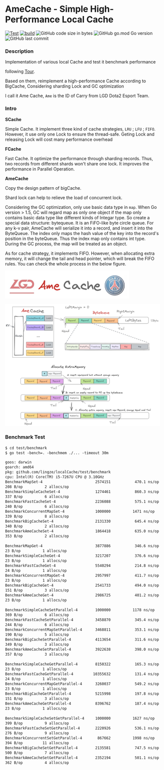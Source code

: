 # AmeCache - Simple High-Performance Local Cache

[![Test](https://github.com/Zrealshadow/Ame-Cache/actions/workflows/test.yml/badge.svg)](https://github.com/Zrealshadow/Ame-Cache/actions/workflows/test.yml) [![build](https://github.com/Zrealshadow/Ame-Cache/actions/workflows/main.yml/badge.svg)](https://github.com/Zrealshadow/Ame-Cache/actions/workflows/main.yml) ![GitHub code size in bytes](https://img.shields.io/github/languages/code-size/Zrealshadow/Ame-Cache) ![GitHub go.mod Go version](https://img.shields.io/github/go-mod/go-version/Zrealshadow/Ame-Cache) ![GitHub last commit](https://img.shields.io/github/last-commit/Zrealshadow/Ame-Cache)



### Description

Implementation of various local Cache and test it benchmark performance

following [Tour](https://github.com/go-programming-tour-book/cache-example).

Based on them, reimplement a high-performance Cache according to BigCache, Considering  sharding Lock and GC optimization

I call it Ame Cache, `Ame` is the ID of Carry from LGD Dota2 Esport Team.



### Intro

**SCache**

Simple Cache. It implement three kind of cache strategies, `LRU` ; `LFU` ; `FIFO`. However, it use only one Lock to ensure the thread-safe. Geting Lock and releasing Lock will cost many performance overhead

**FCache**

Fast Cache. It optimize the performance through sharding records. Thus, two records from different shards won't share one lock. It improves the performance in Parallel Operation.



**AmeCache**

Copy the design pattern of bigCache. 

Shard lock can help to relieve the load of concurrent lock. 

Considering the GC optimization, only use basic data type in `map`. When Go version > 1.5, GC will regard map as only one object if the map only contains basic data type like different kinds of Integar type. So create a special data structure: bytequeue. It is an FiFO-like byte circle queue. For any k-v pair, AmeCache will serialize it into a record, and insert it into the ByteQueue. The index only maps the hash value of the key into the record's position in the byteQueue. Thus the index map only contains int type. During the GC process, the map will be treated as an object.

As for cache strategy, it implements FIFO. However, when allocating extra memory, it will change the tail and head pointer, which will break the FIFO rules. You can check the whole process in the below figure.

![image-20220110005519037](assets/image-logo.png)

![image-20220112232642803](assets/image-Overview.png)

### Benchmark Test

```shell
$ cd test/benchmark
$ go test -bench=. -benchmem ./... -timeout 30m
```



```shell
goos: darwin
goarch: amd64
pkg: github.com/lingze/localCache/test/benchmark
cpu: Intel(R) Core(TM) i5-7267U CPU @ 3.10GHz
BenchmarkMapSet-4                      	 2574151	       470.1 ns/op	     208 B/op	       2 allocs/op
BenchmarkSimpleCacheSet-4              	 1274461	       860.3 ns/op	     337 B/op	       6 allocs/op
BenchmarkFastCacheSet-4                	 2236088	       575.1 ns/op	     240 B/op	       6 allocs/op
BenchmarkConcurrentMapSet-4            	 1000000	      1471 ns/op	     339 B/op	       8 allocs/op
BenchmarkBigCacheSet-4                 	 2131330	       645.4 ns/op	     340 B/op	       2 allocs/op
BenchmarkAmeCacheSet-4                 	 1864418	       635.0 ns/op	     353 B/op	       2 allocs/op

BenchmarkMapGet-4                      	 3877886	       346.6 ns/op	      23 B/op	       1 allocs/op
BenchmarkSimpleCacheGet-4              	 3217207	       376.6 ns/op	      23 B/op	       1 allocs/op
BenchmarkFastCacheGet-4                	 5540294	       214.8 ns/op	      24 B/op	       1 allocs/op
BenchmarkConcurrentMapGet-4            	 2957997	       411.7 ns/op	      23 B/op	       1 allocs/op
BenchmarkBigCacheGet-4                 	 2541733	       494.0 ns/op	     151 B/op	       3 allocs/op
BenchmarkAmeCacheGet-4                 	 2986725	       401.2 ns/op	      23 B/op	       1 allocs/op

BenchmarkSimpleCacheSetParallel-4      	 1000000	      1178 ns/op	     369 B/op	       6 allocs/op
BenchmarkFastCacheSetParallel-4        	 3458870	       345.4 ns/op	     244 B/op	       6 allocs/op
BenchmarkConcurrentMapSetParallel-4    	 3468811	       353.1 ns/op	     190 B/op	       5 allocs/op
BenchmarkBigCacheSetParallel-4         	 4113654	       311.6 ns/op	     349 B/op	       3 allocs/op
BenchmarkAmeCacheSetParallel-4         	 3922638	       398.0 ns/op	     357 B/op	       3 allocs/op

BenchmarkSimpleCacheGetParallel-4      	 8150322	       165.3 ns/op	      23 B/op	       1 allocs/op
BenchmarkFastCacheGetParallel-4        	10355632	       131.4 ns/op	      24 B/op	       1 allocs/op
BenchmarkConcurrentMapGetParallel-4    	 3260037	       549.2 ns/op	      23 B/op	       1 allocs/op
BenchmarkBigCacheGetParallel-4         	 5215998	       197.8 ns/op	     151 B/op	       3 allocs/op
BenchmarkAmeCacheGetParallel-4         	 8396762	       187.4 ns/op	      23 B/op	       1 allocs/op

BenchmarkSimpleCacheSetGetParallel-4   	 1000000	      1627 ns/op	     399 B/op	       9 allocs/op
BenchmarkFastCacheSetGetParallel-4     	 2220926	       536.1 ns/op	     276 B/op	       9 allocs/op
BenchmarkConcurrentSetGetParallel-4    	  867662	      1998 ns/op	     394 B/op	      11 allocs/op
BenchmarkBigCacheSetGetParallel-4      	 2135581	       747.5 ns/op	     500 B/op	       7 allocs/op
BenchmarkAmeCacheSetGetParallel-4      	 2352194	       501.1 ns/op	     362 B/op	       4 allocs/op
```

